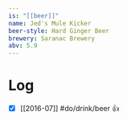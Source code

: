 ```yaml
---
is: "[[beer]]"
name: Jed's Mule Kicker
beer-style: Hard Ginger Beer
brewery: Saranac Brewery
abv: 5.9
---
```

# Log
- [x] [[2016-07]] #do/drink/beer 👍
